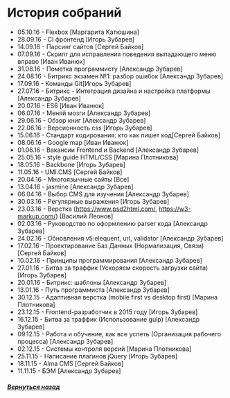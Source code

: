 # История собраний
- 05.10.16 - Flexbox [Маргарита Катюшина]
- 28.09.16 - CI фронтенд [Игорь Зубарев]
- 14.09.16 - Парсинг сайтов [Сергей Байков]
- 07.09.16 - Скрипт для исправления поведения выпадающего меню вправо [Иван Иванюк]
- 31.08.16 - Пометка программисту [Александр Зубарев]
- 24.08.16 - Битрикс экзамен №1: разбор ошибок [Александр Зубарев]
- 17.09.16 - Команды Git[Игорь Зубарев]
- 27.07.16 - Битрикс - Интеграция дизайна и настройка платформы [Александр Зубарев]
- 20.07.16 - ES6 [Иван Иванюк]
- 06.07.16 - Меняй мозги [Александр Зубарев]
- 29.06.16 - Обзор книг [Александр Зубарев]
- 22.06.16 - Версионность css [Игорь Зубарев]
- 15.06.16 - Стандарт кодирования: кто как пишет код[Сергей Байков]
- 08.06.16 - Google map [Иван Иванюк]
- 01.06.16 - Вакансии Frontend и Backend [Александр Зубарев]
- 25.05.16 - style guide HTML/CSS [Марина Плотникова]
- 18.05.16 - Backbone [Игорь Зубарев]
- 11.05.16 - UMI.CMS [Сергей Байков]
- 20.04.16 - Многоязычные сайты [Все]  
- 13.04.16 - jasmine [Александр Зубарев]
- 06.04.16 - Выбор CMS для изучения [Александр Зубарев]
- 30.03.16 - Регулярные выражения [Игорь Зубарев]
- 23.03.16 - Верстка (https://www.psd2html.com/, https://w3-markup.com/) [Василий Леонов] 
- 02.03.16 - Руководство по оформлению parser кода [Александр Зубарев]
- 24.02.16 - Обновления v5:elequent, url, validator [Александр Зубарев]
- 17.02.16 - Проектирование Баз Данных (Нормализация, Связи) [Сергей Байков]
- 10.02.16 - Принципы программирования [Александр Зубарев]
- 27.01.16 - Битва за траффик (Ускоряем скорость загрузки сайта) [Игорь Зубарев]
- 20.01.16 - Битрикс: шаблоны [Александр Зубарев]
- 13.01.16 - Путь программиста [Александр Зубарев]
- 30.12.15 - Aдаптивная верстка (mobile first vs desktop first) [Марина Плотникова]
- 23.12.15 - Frontend-разработчик в 2015 году [Игорь Зубарев]
- 16.12.15 - Битва за траффик (Использование gulp) [Александр Зубарев]
- 09.12.15 - Работа и обучение, как все успеть (Организация рабочего процесса) [Александр Зубарев]
- 02.12.15 - Cистемы контроля версий [Марина Плотникова]
- 25.11.15 - Написание плагинов jQuery [Игорь Зубарев]
- 18.11.15 - Alma CMS [Сергей Байков]
- 11.11.15 - БЭМ [Александр Зубарев]

##### [Вернуться назад](README.md)
